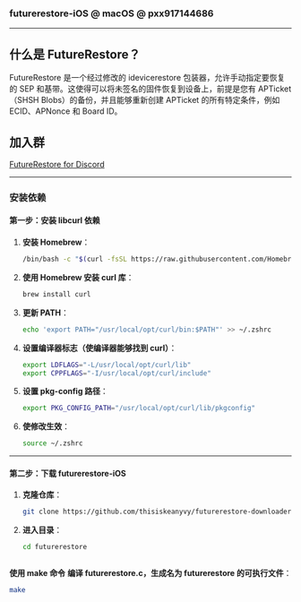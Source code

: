 ### futurerestore-iOS @ macOS @ pxx917144686

---

## 什么是 FutureRestore？

FutureRestore 是一个经过修改的 idevicerestore 包装器，允许手动指定要恢复的 SEP 和基带。这使得可以将未签名的固件恢复到设备上，前提是您有 APTicket（SHSH Blobs）的备份，并且能够重新创建 APTicket 的所有特定条件，例如 ECID、APNonce 和 Board ID。

## 加入群

[FutureRestore for Discord](https://discord.com/invite/96wCSnwYVX)

---

### 安装依赖

#### 第一步：安装 libcurl 依赖

1. **安装 Homebrew**：
   ```bash
   /bin/bash -c "$(curl -fsSL https://raw.githubusercontent.com/Homebrew/install/HEAD/install.sh)"

2. **使用 Homebrew 安装 curl 库**：
   ```bash
   brew install curl

3. **更新 PATH**：
   ```bash
   echo 'export PATH="/usr/local/opt/curl/bin:$PATH"' >> ~/.zshrc

4. **设置编译器标志（使编译器能够找到 curl）**：
   ```bash
   export LDFLAGS="-L/usr/local/opt/curl/lib"
   export CPPFLAGS="-I/usr/local/opt/curl/include"

5. **设置 pkg-config 路径**：
   ```bash
   export PKG_CONFIG_PATH="/usr/local/opt/curl/lib/pkgconfig"


6. **使修改生效**：
   ```bash
   source ~/.zshrc

---

#### 第二步：下载 futurerestore-iOS

1. **克隆仓库**：
   ```bash
   git clone https://github.com/thisiskeanyvy/futurerestore-downloader.git


2. **进入目录**：
   ```bash
   cd futurerestore



**使用 make 命令**
**编译 futurerestore.c，生成名为 futurerestore 的可执行文件**：
   ```bash
make

